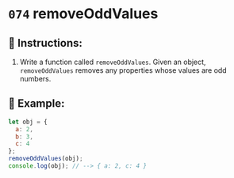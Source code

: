 # `074` removeOddValues

## 📝 Instructions:

1. Write a function called `removeOddValues`. Given an object, `removeOddValues` removes any properties whose values are odd numbers.

## 📎 Example:

```Javascript
let obj = {
  a: 2,
  b: 3,
  c: 4
};
removeOddValues(obj);
console.log(obj); // --> { a: 2, c: 4 }
```
